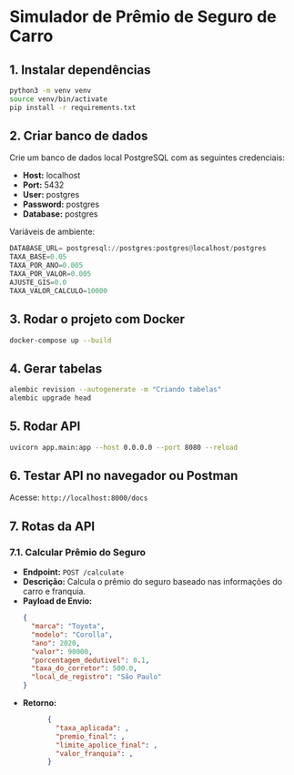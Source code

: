 # Simulador de Prêmio de Seguro de Carro

## 1. Instalar dependências
```sh
python3 -m venv venv
source venv/bin/activate
pip install -r requirements.txt
```

## 2. Criar banco de dados
Crie um banco de dados local PostgreSQL com as seguintes credenciais:

- **Host:** localhost
- **Port:** 5432
- **User:** postgres
- **Password:** postgres
- **Database:** postgres

Variáveis de ambiente:
```py
DATABASE_URL= postgresql://postgres:postgres@localhost/postgres
TAXA_BASE=0.05
TAXA_POR_ANO=0.005
TAXA_POR_VALOR=0.005
AJUSTE_GIS=0.0
TAXA_VALOR_CALCULO=10000
```

## 3. Rodar o projeto com Docker
```sh
docker-compose up --build
```

## 4. Gerar tabelas
```sh
alembic revision --autogenerate -m "Criando tabelas"
alembic upgrade head
```

## 5. Rodar API
```sh
uvicorn app.main:app --host 0.0.0.0 --port 8080 --reload
```

## 6. Testar API no navegador ou Postman
Acesse: `http://localhost:8000/docs`

## 7. Rotas da API

### 7.1. Calcular Prêmio do Seguro
- **Endpoint:** `POST /calculate`
- **Descrição:** Calcula o prêmio do seguro baseado nas informações do carro e franquia.
- **Payload de Envio:**
  ```json
  {
    "marca": "Toyota",
    "modelo": "Corolla",
    "ano": 2020,
    "valor": 90000,
    "porcentagem_dedutivel": 0.1,
    "taxa_do_corretor": 500.0,
    "local_de_registro": "São Paulo"
  }
  ```
- **Retorno:**
  ```json
        {
          "taxa_aplicada": ,
          "premio_final": ,
          "limite_apolice_final": ,
          "valor_franquia": ,
        }
  ```

